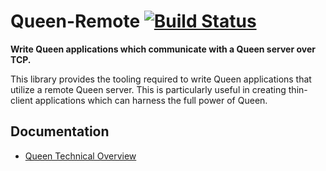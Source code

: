 # Queen-Remote [![Build Status](https://secure.travis-ci.org/ozanturgut/queen-remote.png?branch=master)](http://travis-ci.org/ozanturgut/queen-remote)

**Write Queen applications which communicate with a Queen server over TCP.**

This library provides the tooling required to write Queen applications that utilize a remote Queen server.
This is particularly useful in creating thin-client applications which can harness the full power of Queen. 

## Documentation
* [Queen Technical Overview](https://github.com/ozanturgut/queen/wiki)
